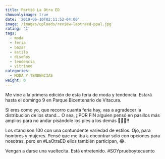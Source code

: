 ```yaml
---
title: Partió La Otra ED
showonlyimage: true
date: '2019-06-10T02:11:52-04:00'
image: /images/uploads/review-laotraed-ppal.jpg
rating: '1'
tags:
  - moda
  - feria
  - bazar
  - estilo
  - diseños
  - tendencia
  - vitrineo
categories:
  - MODA Y TENDENCIAS
weight: 0
---
```

Me vine a la primera edición de esta feria de moda y tendencia. Estará hasta el domingo 9 en Parque Bicentenario de Vitacura.

<!--more-->

Si eres como yo, que recorro cuanta feria hay, vas a agradecer la distribución de los stand... O sea, ¡¡POR FIN alguien pensó en pasillos más amplios para no andar pisándole los pies a los demás 👣👣👣!!

Los stand son 100 con una contundente variedad de estilos. Ojo, para hombres y mujeres. Pensé que me iba a encontrar sólo con opciones para nosotras, pero en #LaOtraED ellos también participan, 😂.

Vengan a darse una vueltecita. Está entretenido. #SOYprueboytecuento
